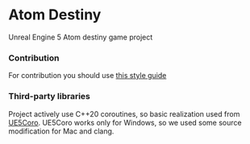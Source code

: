 # Atom Destiny
Unreal Engine 5 Atom destiny game project

### Contribution

For contribution you should use [this style guide](https://github.com/AtomDestiny/AtomDestiny/blob/main/CodingStyle.md)

### Third-party libraries

Project actively use C++20 coroutines, so basic realization used from [UE5Coro](https://github.com/landelare/ue5coro). UE5Coro works only for Windows, so we used some source modification for Mac and clang.